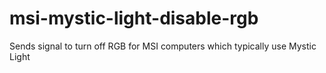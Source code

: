 # msi-mystic-light-disable-rgb
Sends signal to turn off RGB for MSI computers which typically use Mystic Light
